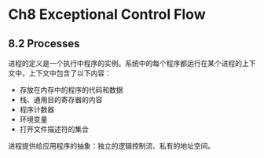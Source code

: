 # Ch8 Exceptional Control Flow

## 8.2 Processes

进程的定义是一个执行中程序的实例。系统中的每个程序都运行在某个进程的上下文中，上下文中包含了以下内容：

* 存放在内存中的程序的代码和数据
* 栈、通用目的寄存器的内容
* 程序计数器
* 环境变量
* 打开文件描述符的集合

进程提供给应用程序的抽象：独立的逻辑控制流、私有的地址空间。
